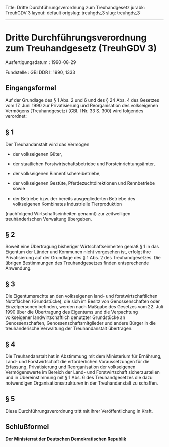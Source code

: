 Title: Dritte Durchführungsverordnung zum Treuhandgesetz
jurabk: TreuhGDV 3
layout: default
origslug: treuhgdv_3
slug: treuhgdv_3

---

# Dritte Durchführungsverordnung zum Treuhandgesetz (TreuhGDV 3)

Ausfertigungsdatum
:   1990-08-29

Fundstelle
:   GBl DDR I: 1990, 1333



## Eingangsformel

Auf der Grundlage des § 1 Abs. 2 und 6 und des § 24 Abs. 4 des
Gesetzes vom 17. Juni 1990 zur Privatisierung und Reorganisation des
volkseigenen Vermögens (Treuhandgesetz) (GBl. I Nr. 33 S. 300) wird
folgendes verordnet:


## § 1

Der Treuhandanstalt wird das Vermögen

-   der volkseigenen Güter,


-   der staatlichen Forstwirtschaftsbetriebe und Forsteinrichtungsämter,


-   der volkseigenen Binnenfischereibetriebe,


-   der volkseigenen Gestüte, Pferdezuchtdirektionen und Rennbetriebe
    sowie


-   der Betriebe bzw. der bereits ausgegliederten Betriebe des
    volkseigenen Kombinates Industrielle Tierproduktion



(nachfolgend Wirtschaftseinheiten genannt) zur zeitweiligen
treuhänderischen Verwaltung übergeben.


## § 2

Soweit eine Übertragung bisheriger Wirtschaftseinheiten gemäß § 1 in
das Eigentum der Länder und Kommunen nicht vorgesehen ist, erfolgt
ihre Privatisierung auf der Grundlage des § 1 Abs. 2 des
Treuhandgesetzes. Die übrigen Bestimmungen des Treuhandgesetzes finden
entsprechende Anwendung.


## § 3

Die Eigentumsrechte an den volkseigenen land- und
forstwirtschaftlichen Nutzflächen (Grundstücke), die sich im Besitz
von Genossenschaften oder Einzelpersonen befinden, werden nach Maßgabe
des Gesetzes vom 22. Juli 1990 über die Übertragung des Eigentums und
die Verpachtung volkseigener landwirtschaftlich genutzter Grundstücke
an Genossenschaften, Genossenschaftsmitglieder und andere Bürger in
die treuhänderische Verwaltung der Treuhandanstalt übertragen.


## § 4

Die Treuhandanstalt hat in Abstimmung mit dem Ministerium für
Ernährung, Land- und Forstwirtschaft die erforderlichen
Voraussetzungen für die Erfassung, Privatisierung und Reorganisation
der volkseigenen Vermögenswerte im Bereich der Land- und
Forstwirtschaft sicherzustellen und in Übereinstimmung mit § 1 Abs. 6
des Treuhandgesetzes die dazu notwendigen Organisationsstrukturen in
der Treuhandanstalt zu schaffen.


## § 5

Diese Durchführungsverordnung tritt mit ihrer Veröffentlichung in
Kraft.


## Schlußformel

**Der Ministerrat der Deutschen Demokratischen Republik**


